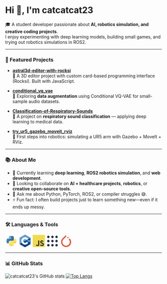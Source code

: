# Hi 👋, I'm catcatcat23

🎓 A student developer passionate about **AI, robotics simulation, and creative coding projects**.  
I enjoy experimenting with deep learning models, building small games, and trying out robotics simulations in ROS2.

---

### 🚀 Featured Projects

- [**astral3d-editor-with-rocksi**](https://github.com/catcatcat23/astral3d-editor-with-rocksi)  
  🌌 A 3D editor project with custom card-based programming interface (Rocksi). Built with JavaScript.  

- [**conditional_vq_vae**](https://github.com/catcatcat23/conditional_vq_vae)  
  🧠 Exploring **data augmentation** using Conditional VQ-VAE for small-sample audio datasets.  

- [**Classification-of-Respiratory-Sounds**](https://github.com/catcatcat23/Classification-of-Respiratory-Sounds)  
  💨 A project on **respiratory sound classification** — applying deep learning to medical data.  

- [**try_ur5_gazebo_moveit_rviz**](https://github.com/catcatcat23/try_ur5_gazebo_moveit_rviz)  
  🤖 First steps into robotics: simulating a UR5 arm with Gazebo + MoveIt + RViz.  


---

### 📚 About Me
- 🌱 Currently learning **deep learning**, **ROS2 robotics simulation**, and **web development**.  
- 👯 Looking to collaborate on **AI + healthcare projects**, **robotics**, or **creative open-source tools**.  
- 💬 Ask me about Python, PyTorch, ROS2, or compiler struggles 😅.  
- ⚡ Fun fact: I often build projects just to learn something new—even if it ends up messy.  

---

### 🛠️ Languages & Tools
<p align="left">
  <img src="https://raw.githubusercontent.com/devicons/devicon/master/icons/python/python-original.svg" alt="python" width="40"/>
  <img src="https://raw.githubusercontent.com/devicons/devicon/master/icons/cplusplus/cplusplus-original.svg" alt="cpp" width="40"/>
  <img src="https://raw.githubusercontent.com/devicons/devicon/master/icons/javascript/javascript-original.svg" alt="js" width="40"/>
  <img src="https://raw.githubusercontent.com/devicons/devicon/master/icons/ros/ros-original.svg" alt="ros" width="40"/>
  <img src="https://raw.githubusercontent.com/devicons/devicon/master/icons/pytorch/pytorch-original.svg" alt="pytorch" width="40"/>
</p>

---

### 📊 GitHub Stats
![catcatcat23's GitHub stats](https://github-readme-stats.vercel.app/api?username=catcatcat23&show_icons=true&theme=radical)
[![Top Langs](https://github-readme-stats.vercel.app/api/top-langs/?username=catcatcat23&layout=compact)](https://github.com/anuraghazra/github-readme-stats)
